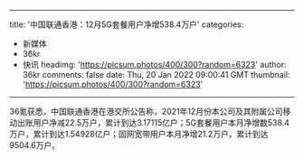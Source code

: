 
---
title: '中国联通香港：12月5G套餐用户净增538.4万户'
categories: 
 - 新媒体
 - 36kr
 - 快讯
headimg: 'https://picsum.photos/400/300?random=6323'
author: 36kr
comments: false
date: Thu, 20 Jan 2022 09:00:41 GMT
thumbnail: 'https://picsum.photos/400/300?random=6323'
---

<div>   
36氪获悉，中国联通香港在港交所公告称，2021年12月份本公司及其附属公司移动出账用户净减22.5万户，累计到达3.17115亿户；5G套餐用户本月净增数538.4万户，累计到达1.54928亿户；固网宽带用户本月净增21.2万户，累计到达9504.6万户。  
</div>
            